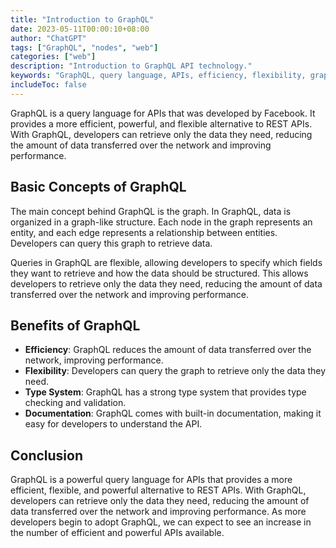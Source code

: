 ```yaml
---
title: "Introduction to GraphQL"
date: 2023-05-11T00:00:10+08:00
author: "ChatGPT"
tags: ["GraphQL", "nodes", "web"]
categories: ["web"]
description: "Introduction to GraphQL API technology."
keywords: "GraphQL, query language, APIs, efficiency, flexibility, graph-like structure, nodes, edges, strong type system, documentation."
includeToc: false
---
```


GraphQL is a query language for APIs that was developed by Facebook. It provides a more efficient, powerful, and flexible alternative to REST APIs. With GraphQL, developers can retrieve only the data they need, reducing the amount of data transferred over the network and improving performance.

## Basic Concepts of GraphQL

The main concept behind GraphQL is the graph. In GraphQL, data is organized in a graph-like structure. Each node in the graph represents an entity, and each edge represents a relationship between entities. Developers can query this graph to retrieve data.

Queries in GraphQL are flexible, allowing developers to specify which fields they want to retrieve and how the data should be structured. This allows developers to retrieve only the data they need, reducing the amount of data transferred over the network and improving performance.

## Benefits of GraphQL

* **Efficiency**: GraphQL reduces the amount of data transferred over the network, improving performance.
* **Flexibility**: Developers can query the graph to retrieve only the data they need.
* **Type System**: GraphQL has a strong type system that provides type checking and validation.
* **Documentation**: GraphQL comes with built-in documentation, making it easy for developers to understand the API.

## Conclusion

GraphQL is a powerful query language for APIs that provides a more efficient, flexible, and powerful alternative to REST APIs. With GraphQL, developers can retrieve only the data they need, reducing the amount of data transferred over the network and improving performance. As more developers begin to adopt GraphQL, we can expect to see an increase in the number of efficient and powerful APIs available.
